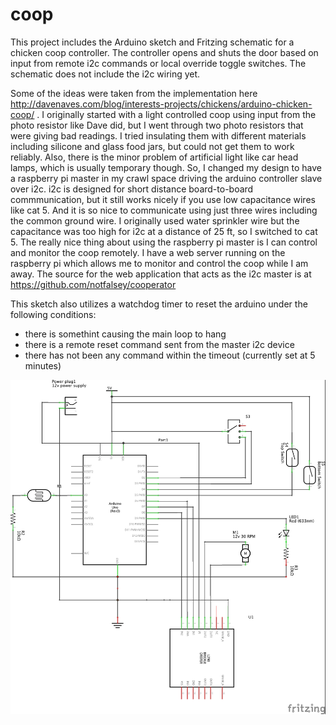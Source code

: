 # coop
This project includes the Arduino sketch and Fritzing schematic for a chicken coop controller.  The controller opens and shuts the door based on input from remote i2c commands or local override toggle switches.  The schematic does not include the i2c wiring yet.  

Some of the ideas were taken from the implementation here http://davenaves.com/blog/interests-projects/chickens/arduino-chicken-coop/ .  I originally started with a light controlled coop using input from the photo resistor like Dave did, but I went through two photo resistors that were giving bad readings.  I tried insulating them with different materials including silicone and glass food jars, but could not get them to work reliably.  Also, there is the minor problem of artificial light like car head lamps, which is usually temporary though.  So, I changed my design to have a raspberry pi master in my crawl space driving the arduino controller slave over i2c.  i2c is designed for short distance board-to-board commmunication, but it still works nicely if you use low capacitance wires like cat 5.  And it is so nice to communicate using just three wires including the common ground wire.  I originally used water sprinkler wire but the capacitance was too high for i2c at a distance of 25 ft, so I switched to cat 5.  The really nice thing about using the raspberry pi master is I can control and monitor the coop remotely.  I have a web server running on the raspberry pi which allows me to monitor and control the coop while I am away.  The source for the web application that acts as the i2c master is at https://github.com/notfalsey/cooperator

This sketch also utilizes a watchdog timer to reset the arduino under the following conditions:
- there is somethint causing the main loop to hang
- there is a remote reset command sent from the master i2c device
- there has not been any command within the timeout (currently set at 5 minutes)

![Alt text](/src/coop_controller/coop_controller_schematic.jpg?raw=true "Coop Controller Schematic")
